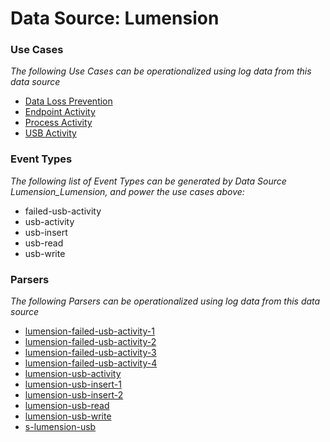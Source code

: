 Data Source: Lumension
======================

### Use Cases

_The following Use Cases can be operationalized using log data from this data source_

* [Data Loss Prevention](usecase_data_loss_prevention.md)
* [Endpoint Activity](usecase_endpoint_activity.md)
* [Process Activity](usecase_process_activity.md)
* [USB Activity](usecase_usb_activity.md)


### Event Types

_The following list of Event Types can be generated by Data Source Lumension_Lumension, and power the use cases above:_

- failed-usb-activity
- usb-activity
- usb-insert
- usb-read
- usb-write


### Parsers

_The following Parsers can be operationalized using log data from this data source_

* [lumension-failed-usb-activity-1](parserContent_lumension-failed-usb-activity-1.md)
* [lumension-failed-usb-activity-2](parserContent_lumension-failed-usb-activity-2.md)
* [lumension-failed-usb-activity-3](parserContent_lumension-failed-usb-activity-3.md)
* [lumension-failed-usb-activity-4](parserContent_lumension-failed-usb-activity-4.md)
* [lumension-usb-activity](parserContent_lumension-usb-activity.md)
* [lumension-usb-insert-1](parserContent_lumension-usb-insert-1.md)
* [lumension-usb-insert-2](parserContent_lumension-usb-insert-2.md)
* [lumension-usb-read](parserContent_lumension-usb-read.md)
* [lumension-usb-write](parserContent_lumension-usb-write.md)
* [s-lumension-usb](parserContent_s-lumension-usb.md)
